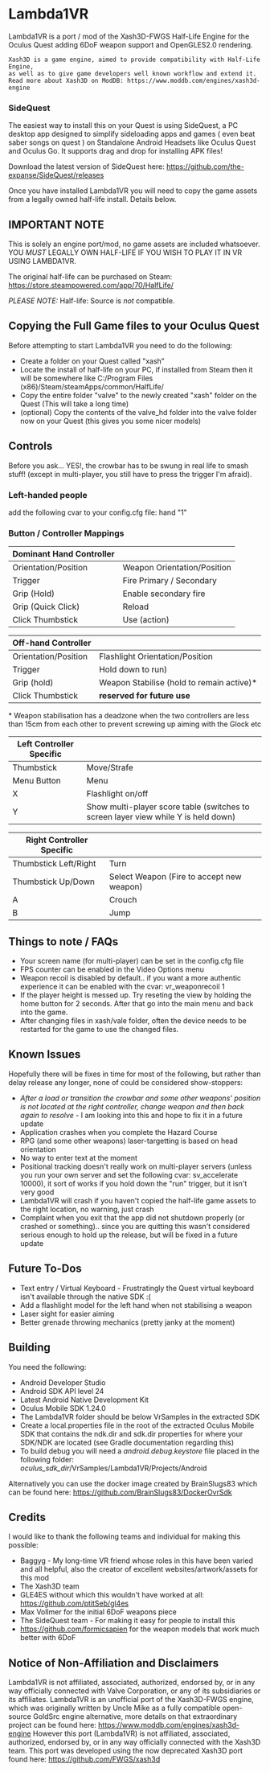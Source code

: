# Lambda1VR

Lambda1VR is a port / mod of the Xash3D-FWGS Half-Life Engine for the Oculus Quest adding 6DoF weapon support and OpenGLES2.0 rendering.

```
Xash3D is a game engine, aimed to provide compatibility with Half-Life Engine, 
as well as to give game developers well known workflow and extend it.
Read more about Xash3D on ModDB: https://www.moddb.com/engines/xash3d-engine
```

### SideQuest
The easiest way to install this on your Quest is using SideQuest, a PC desktop app designed to simplify sideloading apps and games ( even beat saber songs on quest ) on Standalone Android Headsets like Oculus Quest and Oculus Go. It supports drag and drop for installing APK files!

Download the latest version of SideQuest here:
https://github.com/the-expanse/SideQuest/releases

Once you have installed Lambda1VR you will need to copy the game assets from a legally owned half-life install. Details below.


## IMPORTANT NOTE

This is solely an engine port/mod, no game assets are included whatsoever. YOU *MUST* LEGALLY OWN HALF-LIFE IF YOU WISH TO PLAY IT IN VR USING LAMBDA1VR.

The original half-life can be purchased on Steam:  https://store.steampowered.com/app/70/HalfLife/

*PLEASE NOTE:* Half-life: Source is *not* compatible.


## Copying the Full Game files to your Oculus Quest

Before attempting to start Lambda1VR you need to do the following:

- Create a folder on your Quest called "xash"
- Locate the install of half-life on your PC, if installed from Steam then it will be somewhere like C:/Program Files (x86)/Steam/steamApps/common/HalfLife/
- Copy the entire folder "valve" to the newly created "xash" folder on the Quest (This will take a long time)
- (optional) Copy the contents of the valve_hd folder into the valve folder now on your Quest (this gives you some nicer models)



## Controls

Before you ask... YES!, the crowbar has to be swung in real life to smash stuff! (except in multi-player, you still have to press the trigger I'm afraid).

### Left-handed people
add the following cvar to your config.cfg file:  hand "1"


### Button / Controller Mappings

|Dominant Hand Controller||
| --- | --- |
|Orientation/Position|Weapon Orientation/Position|
|Trigger|Fire Primary / Secondary|
|Grip (Hold)|Enable secondary fire|
|Grip (Quick Click)|Reload|
|Click Thumbstick|Use (action)|

|Off-hand Controller||
| --- | --- |
|Orientation/Position|Flashlight Orientation/Position|
|Trigger|Hold down to run)|
|Grip (hold)|Weapon Stabilise (hold to remain active)*|
|Click Thumbstick|**reserved for future use**|

\* Weapon stabilisation has a deadzone when the two controllers are less than 15cm from each other to prevent screwing up aiming with the Glock etc

|Left Controller Specific||
| --- | --- |
|Thumbstick|Move/Strafe|
|Menu Button|Menu|
|X|Flashlight on/off|
|Y|Show multi-player score table (switches to screen layer view while Y is held down)|

|Right Controller Specific||
| --- | --- |
|Thumbstick Left/Right|Turn|
|Thumbstick Up/Down|Select Weapon (Fire to accept new weapon)|
|A|Crouch|
|B|Jump|


## Things to note / FAQs

* Your screen name (for multi-player) can be set in the config.cfg file
* FPS counter can be enabled in the Video Options menu
* Weapon recoil is disabled by default.. if you want a more authentic experience it can be enabled with the cvar: vr_weaponrecoil 1
* If the player height is messed up. Try reseting the view by holding the home button for 2 seconds. After that go into the main menu and back into the game.
* After changing files in xash/vale folder, often the device needs to be restarted for the game to use the changed files.

## Known Issues

Hopefully there will be fixes in time for most of the following, but rather than delay release any longer, none of could be considered show-stoppers:

* *After a load or transition the crowbar and some other weapons' position is not located at the right controller, change weapon and then back again to resolve* - I am looking into this and hope to fix it in a future update
* Application crashes when you complete the Hazard Course
* RPG (and some other weapons) laser-targetting is based on head orientation
* No way to enter text at the moment
* Positional tracking doesn't really work on multi-player servers (unless you run your own server and set the following cvar:  sv_accelerate 10000), it sort of works if you hold down the "run" trigger, but it isn't very good
* Lambda1VR will crash if you haven't copied the half-life game assets to the right location, no warning, just crash
* Complaint when you exit that the app did not shutdown properly (or crashed or something).. since you are quitting this wasn't considered serious enough to hold up the release, but will be fixed in a future update


## Future To-Dos

* Text entry / Virtual Keyboard - Frustratingly the Quest virtual keyboard isn't available through the native SDK :(
* Add a flashlight model for the left hand when not stabilising a weapon
* Laser sight for easier aiming
* Better grenade throwing mechanics (pretty janky at the moment)

## Building

You need the following:

* Android Developer Studio
* Android SDK API level 24
* Latest Android Native Development Kit
* Oculus Mobile SDK 1.24.0
* The Lambda1VR folder should be below VrSamples in the extracted SDK
* Create a local.properties file in the root of the extracted Oculus Mobile SDK that contains the ndk.dir and sdk.dir properties for where your SDK/NDK are located (see Gradle documentation regarding this)
* To build debug you will need a _android.debug.keystore_ file placed in the following folder:
_oculus_sdk_dir_/VrSamples/Lambda1VR/Projects/Android

Alternatively you can use the docker image created by BrainSlugs83 which can be found here: https://github.com/BrainSlugs83/DockerOvrSdk


## Credits

I would like to thank the following teams and individual for making this possible:

* Baggyg - My long-time VR friend whose roles in this have been varied and all helpful, also the creator of excellent websites/artwork/assets for this mod
* The Xash3D team
* GLE4ES without which this wouldn't have worked at all: https://github.com/ptitSeb/gl4es
* Max Vollmer for the initial 6DoF weapons piece
* The SideQuest team - For making it easy for people to install this
* https://github.com/formicsapien for the weapon models that work much better with 6DoF


## Notice of Non-Affiliation and Disclaimers

Lambda1VR is not affiliated, associated, authorized, endorsed by, or in any way officially connected with Valve Corporation, or any of its subsidiaries or its affiliates.
Lambda1VR is an unofficial port of the Xash3D-FWGS engine, which was originally written by Uncle Mike as a fully compatible open-source GoldSrc engine alternative, more details on that extraordinary project can be found here: https://www.moddb.com/engines/xash3d-engine
However this port (Lambda1VR) is not affiliated, associated, authorized, endorsed by, or in any way officially connected with the Xash3D team.
This port was developed using the now deprecated Xash3D port found here: https://github.com/FWGS/xash3d
